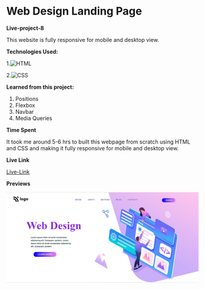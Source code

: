 # Web Design Landing Page


**Live-project-8**

This website is fully responsive for mobile and desktop view.

**Technologies Used:** 


1.![HTML](https://img.shields.io/badge/-HTML5-orange)

2.![CSS](https://img.shields.io/badge/-CSS3-green)


**Learned from this project:**

1. Positions
2. Flexbox
3. Navbar
4. Media Queries

**Time Spent**

It took me around 5-6 hrs to built this webpage from scratch using HTML and CSS and making
it fully responsive for mobile and desktop view.

**Live Link**

[Live-Link](https://project08-webdesign-landingpage.netlify.app/)

**Previews**

![screenshot](Screenshots/Screenshot1.jpeg)








